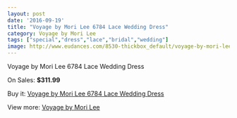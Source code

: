 ```yaml
---
layout: post
date: '2016-09-19'
title: "Voyage by Mori Lee 6784 Lace Wedding Dress"
category: Voyage by Mori Lee
tags: ["special","dress","lace","bridal","wedding"]
image: http://www.eudances.com/8530-thickbox_default/voyage-by-mori-lee-6784-lace-wedding-dress.jpg
---
```

Voyage by Mori Lee 6784 Lace Wedding Dress

On Sales: **$311.99**
<a href="https://www.eudances.com/en/voyage-by-mori-lee/2904-voyage-by-mori-lee-6784-lace-wedding-dress.html"><amp-img layout="responsive" width="600" height="600" src="//www.eudances.com/8530-thickbox_default/voyage-by-mori-lee-6784-lace-wedding-dress.jpg" alt="Voyage by Mori Lee 6784 Lace Wedding Dress 0" /></a>
<a href="https://www.eudances.com/en/voyage-by-mori-lee/2904-voyage-by-mori-lee-6784-lace-wedding-dress.html"><amp-img layout="responsive" width="600" height="600" src="//www.eudances.com/8531-thickbox_default/voyage-by-mori-lee-6784-lace-wedding-dress.jpg" alt="Voyage by Mori Lee 6784 Lace Wedding Dress 1" /></a>
<a href="https://www.eudances.com/en/voyage-by-mori-lee/2904-voyage-by-mori-lee-6784-lace-wedding-dress.html"><amp-img layout="responsive" width="600" height="600" src="//www.eudances.com/8532-thickbox_default/voyage-by-mori-lee-6784-lace-wedding-dress.jpg" alt="Voyage by Mori Lee 6784 Lace Wedding Dress 2" /></a>
<a href="https://www.eudances.com/en/voyage-by-mori-lee/2904-voyage-by-mori-lee-6784-lace-wedding-dress.html"><amp-img layout="responsive" width="600" height="600" src="//www.eudances.com/8533-thickbox_default/voyage-by-mori-lee-6784-lace-wedding-dress.jpg" alt="Voyage by Mori Lee 6784 Lace Wedding Dress 3" /></a>
<a href="https://www.eudances.com/en/voyage-by-mori-lee/2904-voyage-by-mori-lee-6784-lace-wedding-dress.html"><amp-img layout="responsive" width="600" height="600" src="//www.eudances.com/8534-thickbox_default/voyage-by-mori-lee-6784-lace-wedding-dress.jpg" alt="Voyage by Mori Lee 6784 Lace Wedding Dress 4" /></a>

Buy it: [Voyage by Mori Lee 6784 Lace Wedding Dress](https://www.eudances.com/en/voyage-by-mori-lee/2904-voyage-by-mori-lee-6784-lace-wedding-dress.html "Voyage by Mori Lee 6784 Lace Wedding Dress")

View more: [Voyage by Mori Lee](https://www.eudances.com/en/47-voyage-by-mori-lee "Voyage by Mori Lee")